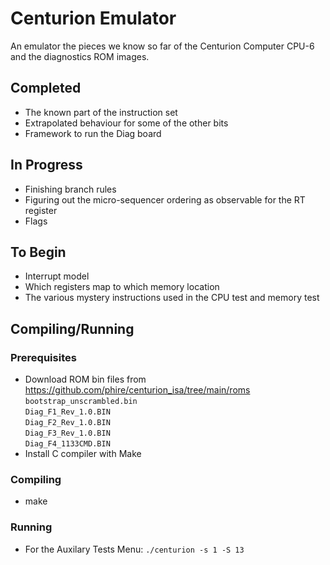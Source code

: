 # Centurion Emulator

An emulator the pieces we know so far of the Centurion Computer CPU-6 and
the diagnostics ROM images.

## Completed

* The known part of the instruction set
* Extrapolated behaviour for some of the other bits
* Framework to run the Diag board

## In Progress

* Finishing branch rules
* Figuring out the micro-sequencer ordering as observable for the RT register
* Flags

## To Begin

* Interrupt model
* Which registers map to which memory location
* The various mystery instructions used in the CPU test and memory test

## Compiling/Running

### Prerequisites

* Download ROM bin files from https://github.com/phire/centurion_isa/tree/main/roms<br>
    ```bootstrap_unscrambled.bin```<br>
	```Diag_F1_Rev_1.0.BIN```<br>
	```Diag_F2_Rev_1.0.BIN```<br>
	```Diag_F3_Rev_1.0.BIN```<br>
	```Diag_F4_1133CMD.BIN```
* Install C compiler with Make

### Compiling

* make

### Running

* For the Auxilary Tests Menu: ```./centurion -s 1 -S 13```
